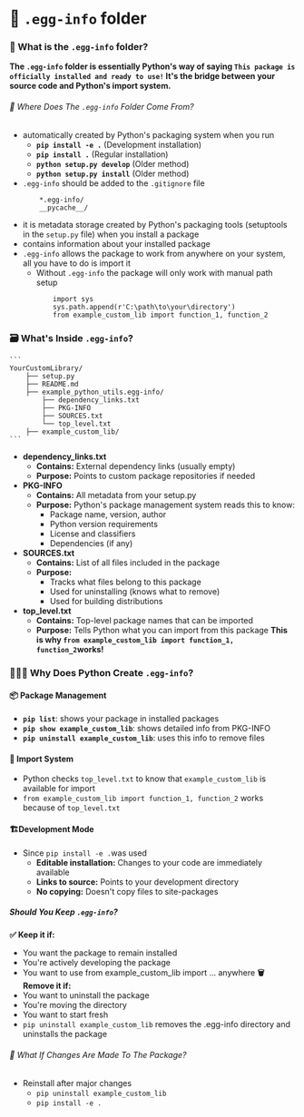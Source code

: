 # 📁 `.egg-info` folder

### 🤨 What is the `.egg-info` folder?
**The `.egg-info` folder is essentially Python's way of saying `This package is officially installed and ready to use!` It's the bridge between your source code and Python's import system.**

###### 👀 Where Does The `.egg-info` Folder Come From?
- automatically created by Python's packaging system when you run
    - **`pip install -e .`** (Development installation)
    - **`pip install .`** (Regular installation)
    - **`python setup.py develop`** (Older method)
    - **`python setup.py install`** (Older method)
- `.egg-info` should be added to the `.gitignore` file
    ```
        *.egg-info/
        __pycache__/
    ```
- it is metadata storage created by Python's packaging tools (setuptools in the `setup.py` file) when you install a package
- contains information about your installed package
- `.egg-info` allows the package to work from anywhere on your system, all you have to do is import it
    - Without `.egg-info` the package will only work with manual path setup
        ```
            import sys
            sys.path.append(r'C:\path\to\your\directory')
            from example_custom_lib import function_1, function_2
        ```
### 🗃️ What's Inside `.egg-info`? 

    ```
    YourCustomLibrary/
        ├── setup.py
        ├── README.md
        ├── example_python_utils.egg-info/
            ├── dependency_links.txt
            ├── PKG-INFO
            ├── SOURCES.txt
            └── top_level.txt
        ├── example_custom_lib/
    ```
- **dependency_links.txt**
    - **Contains:** External dependency links (usually empty)
    - **Purpose:** Points to custom package repositories if needed
- **PKG-INFO**
    - **Contains:** All metadata from your setup.py
    - **Purpose:** Python's package management system reads this to know:
        - Package name, version, author
        - Python version requirements
        - License and classifiers
        - Dependencies (if any)
- **SOURCES.txt**
    - **Contains:** List of all files included in the package
    - **Purpose:**
        - Tracks what files belong to this package
        - Used for uninstalling (knows what to remove)
        - Used for building distributions
- **top_level.txt**
    - **Contains:** Top-level package names that can be imported
    - **Purpose:** Tells Python what you can import from this package
    **This is why `from example_custom_lib import function_1, function_2`works!**

### 🤷🏾‍♀️ Why Does Python Create `.egg-info`?

#### 📦 Package Management
- **`pip list`**: shows your package in installed packages
- **`pip show example_custom_lib`**: shows detailed info from PKG-INFO
- **`pip uninstall example_custom_lib`**: uses this info to remove files

#### 📩 Import System
- Python checks `top_level.txt` to know that `example_custom_lib` is available for import
- `from example_custom_lib import function_1, function_2` works because of `top_level.txt`

#### 🏗️Development Mode
- Since `pip install -e .`was used
    - **Editable installation:** Changes to your code are immediately available
    - **Links to source:** Points to your development directory
    - **No copying:** Doesn't copy files to site-packages



##### Should You Keep `.egg-info`?
**✅ Keep it if:**
- You want the package to remain installed
- You're actively developing the package
- You want to use from example_custom_lib import ... anywhere
**🗑️ Remove it if:**
- You want to uninstall the package
- You're moving the directory
- You want to start fresh
- `pip uninstall example_custom_lib` removes the .egg-info directory and uninstalls the package
###### 🔀 What If Changes Are Made To The Package?
- Reinstall after major changes
    - `pip uninstall example_custom_lib`
    - `pip install -e .`

